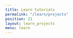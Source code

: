 ```yaml
---
title: Learn tutorials
permalink: "/learn/projects"
position: 21
layout: learn_projects
menu: learn
---
```


